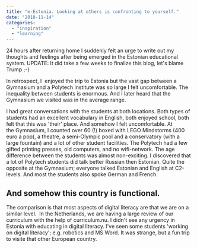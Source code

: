 ```yaml
---
title: "e-Estonia. Looking at others is confronting to yourself."
date: "2018-11-14"
categories: 
  - "inspiration"
  - "learning"
---
```


24 hours after returning home I suddenly felt an urge to write out my thoughts and feelings after being emerged in the Estonian educational system. UPDATE: It did take a few weeks to finalize this blog, let's blame Trump ;-)

In retrospect, I  enjoyed the trip to Estonia but the vast gap between a Gymnasium and a Polytech institute was so large I felt uncomfortable. The inequality between students is enormous. And I later heard that the Gymnasium we visited was in the average range.  

I had great conversations with the students at both locations. Both types of students had an excellent vocabulary in English, both enjoyed school, both felt that this was 'their' place. And somehow I felt uncomfortable. At the Gymnasium, I counted over 60 (!) boxed with LEGO Mindstorms (400 euro a pop), a theatre, a semi-Olympic pool and a conservatory (with a large fountain) and a lot of other student facilities. The Polytech had a few gifted printing presses, old computers, and no wifi-network. The age difference between the students was almost non-exciting. I discovered that a lot of Polytech students did talk better Russian then Estonian. Quite the opposite at the Gymnasium; everyone talked Estonian and English at C2-levels. And most the students also spoke German and French.

## And somehow this country is functional. 

The comparison is that most aspects of digital literacy are that we are on a similar level.  In the Netherlands, we are having a large review of our curriculum with the help of curriculum.nu. I didn't see any urgency in Estonia with educating in digital literacy. I've seen some students 'working on digital literacy'; e.g. robotics and MS Word. It was strange, but a fun trip to visite that other European country.
